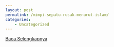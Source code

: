 ```yaml
---
layout: post
permalink: /mimpi-sepatu-rusak-menurut-islam/
categories:
    - Uncategorized
---
```


[Baca Selengkapnya](/09)